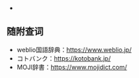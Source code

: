 - 
## 随附查词
- weblio国語辞典：<https://www.weblio.jp/>
- コトバンク：<https://kotobank.jp/>
- MOJI辞書：<https://www.mojidict.com/>

